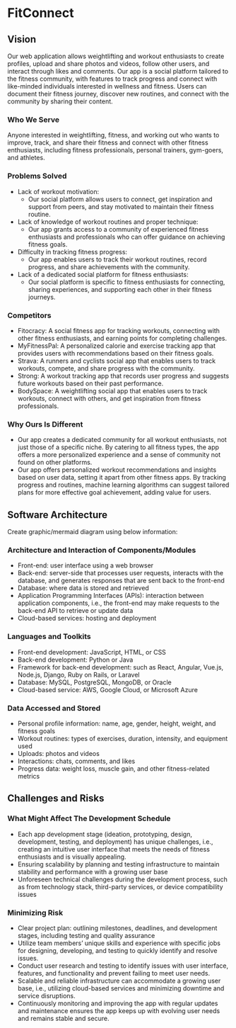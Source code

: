 # FitConnect

## Vision
Our web application allows weightlifting and workout enthusiasts to create profiles, upload and share photos and videos, follow other users, and interact through likes and comments. Our app is a social platform tailored to the fitness community, with features to track progress and connect with like-minded individuals interested in wellness and fitness. Users can document their fitness journey, discover new routines, and connect with the community by sharing their content.

### Who We Serve
Anyone interested in weightlifting, fitness, and working out who wants to improve, track, and share their fitness and connect with other fitness enthusiasts, including fitness professionals, personal trainers, gym-goers, and athletes.

### Problems Solved
- Lack of workout motivation:
  - Our social platform allows users to connect, get inspiration and support from peers, and stay motivated to maintain their fitness routine.
- Lack of knowledge of workout routines and proper technique:
  - Our app grants access to a community of experienced fitness enthusiasts and professionals who can offer guidance on achieving fitness goals.
- Difficulty in tracking fitness progress:
  - Our app enables users to track their workout routines, record progress, and share achievements with the community.
- Lack of a dedicated social platform for fitness enthusiasts:
  - Our social platform is specific to fitness enthusiasts for connecting, sharing experiences, and supporting each other in their fitness journeys.

### Competitors
- Fitocracy: A social fitness app for tracking workouts, connecting with other fitness enthusiasts, and earning points for completing challenges.
- MyFitnessPal: A personalized calorie and exercise tracking app that provides users with recommendations based on their fitness goals.
- Strava: A runners and cyclists social app that enables users to track workouts, compete, and share progress with the community.
- Strong: A workout tracking app that records user progress and suggests future workouts based on their past performance.
- BodySpace: A weightlifting social app that enables users to track workouts, connect with others, and get inspiration from fitness professionals.

### Why Ours Is Different
- Our app creates a dedicated community for all workout enthusiasts, not just those of a specific niche. By catering to all fitness types, the app offers a more personalized experience and a sense of community not found on other platforms.
- Our app offers personalized workout recommendations and insights based on user data, setting it apart from other fitness apps. By tracking progress and routines, machine learning algorithms can suggest tailored plans for more effective goal achievement, adding value for users.

## Software Architecture
Create graphic/mermaid diagram using below information:
### Architecture and Interaction of Components/Modules
- Front-end: user interface using a web browser
- Back-end: server-side that processes user requests, interacts with the database, and generates responses that are sent back to the front-end
- Database: where data is stored and retrieved
- Application Programming Interfaces (APIs): interaction between application components, i.e., the front-end may make requests to the back-end API to retrieve or update data
- Cloud-based services: hosting and deployment

### Languages and Toolkits
- Front-end development: JavaScript, HTML, or CSS
- Back-end development: Python or Java
- Framework for back-end development: such as React, Angular, Vue.js, Node.js, Django, Ruby on Rails, or Laravel
- Database: MySQL, PostgreSQL, MongoDB, or Oracle
- Cloud-based service: AWS, Google Cloud, or Microsoft Azure

### Data Accessed and Stored
- Personal profile information: name, age, gender, height, weight, and fitness goals
- Workout routines: types of exercises, duration, intensity, and equipment used
- Uploads: photos and videos
- Interactions: chats, comments, and likes
- Progress data: weight loss, muscle gain, and other fitness-related metrics

## Challenges and Risks
### What Might Affect The Development Schedule
- Each app development stage (ideation, prototyping, design, development, testing, and deployment) has unique challenges, i.e., creating an intuitive user interface that meets the needs of fitness enthusiasts and is visually appealing.
- Ensuring scalability by planning and testing infrastructure to maintain stability and performance with a growing user base
- Unforeseen technical challenges during the development process, such as from technology stack, third-party services, or device compatibility issues

### Minimizing Risk
- Clear project plan: outlining milestones, deadlines, and development stages, including testing and quality assurance
- Utilize team members’ unique skills and experience with specific jobs for designing, developing, and testing to quickly identify and resolve issues.
- Conduct user research and testing to identify issues with user interface, features, and functionality and prevent failing to meet user needs.
- Scalable and reliable infrastructure can accommodate a growing user base, i.e., utilizing cloud-based services and minimizing downtime and service disruptions.
- Continuously monitoring and improving the app with regular updates and maintenance ensures the app keeps up with evolving user needs and remains stable and secure.
